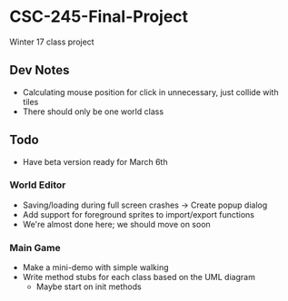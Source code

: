# CSC-245-Final-Project
Winter 17 class project


## Dev Notes
- Calculating mouse position for click in unnecessary, just collide with tiles
- There should only be one world class

## Todo
- Have beta version ready for March 6th

### World Editor
- Saving/loading during full screen crashes -> Create popup dialog
- Add support for foreground sprites to import/export functions
- We're almost done here; we should move on soon

### Main Game
- Make a mini-demo with simple walking
- Write method stubs for each class based on the UML diagram
    - Maybe start on init methods